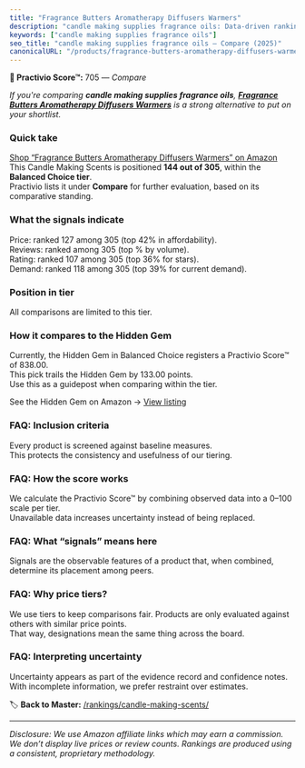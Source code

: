 ```yaml
---
title: "Fragrance Butters Aromatherapy Diffusers Warmers"
description: "candle making supplies fragrance oils: Data-driven ranking using the Practivio Score™. Positioned by quality, value, demand, findability, momentum."
keywords: ["candle making supplies fragrance oils"]
seo_title: "candle making supplies fragrance oils — Compare (2025)"
canonicalURL: "/products/fragrance-butters-aromatherapy-diffusers-warmers-B0BSM9PQ7Y/"
---
```


**🛒 Practivio Score™:** 705 — _Compare_


*If you're comparing **candle making supplies fragrance oils**, **[Fragrance Butters Aromatherapy Diffusers Warmers](https://www.amazon.com/dp/B0BSM9PQ7Y?tag=practivio-20)** is a strong alternative to put on your shortlist.*
### Quick take
[Shop “Fragrance Butters Aromatherapy Diffusers Warmers” on Amazon](https://www.amazon.com/dp/B0BSM9PQ7Y?tag=practivio-20)
This Candle Making Scents is positioned **144 out of 305**, within the **Balanced Choice tier**.  
Practivio lists it under **Compare** for further evaluation, based on its comparative standing.

### What the signals indicate
Price: ranked 127 among 305 (top 42% in affordability).  
Reviews: ranked  among 305 (top % by volume).  
Rating: ranked 107 among 305 (top 36% for stars).  
Demand: ranked 118 among 305 (top 39% for current demand).

### Position in tier
All comparisons are limited to this tier.

### How it compares to the Hidden Gem
Currently, the Hidden Gem in Balanced Choice registers a Practivio Score™ of 838.00.  
This pick trails the Hidden Gem by 133.00 points.  
Use this as a guidepost when comparing within the tier.  

See the Hidden Gem on Amazon → [View listing](https://www.amazon.com/dp/B08XJQ3KF1?tag=practivio-20)

### FAQ: Inclusion criteria
Every product is screened against baseline measures.  
This protects the consistency and usefulness of our tiering.

### FAQ: How the score works
We calculate the Practivio Score™ by combining observed data into a 0–100 scale per tier.  
Unavailable data increases uncertainty instead of being replaced.

### FAQ: What “signals” means here
Signals are the observable features of a product that, when combined, determine its placement among peers.

### FAQ: Why price tiers?
We use tiers to keep comparisons fair. Products are only evaluated against others with similar price points.  
That way, designations mean the same thing across the board.

### FAQ: Interpreting uncertainty
Uncertainty appears as part of the evidence record and confidence notes.  
With incomplete information, we prefer restraint over estimates.

<!-- Missing template for Compare/CompareWithinPriceClass -->


🏷️ **Back to Master:** [/rankings/candle-making-scents/](/rankings/candle-making-scents/)

---
_Disclosure: We use Amazon affiliate links which may earn a commission. We don’t display live prices or review counts. Rankings are produced using a consistent, proprietary methodology._
